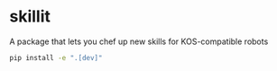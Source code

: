 # skillit

A package that lets you chef up new skills for KOS-compatible robots


```bash
pip install -e ".[dev]"
```